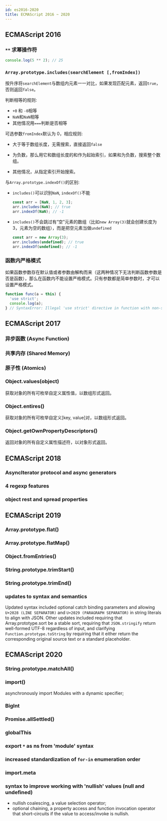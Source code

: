 ```yaml
---
id: es2016-2020
title: ECMAScript 2016 ~ 2020
---
```


## ECMAScript 2016

### `**` 求幂操作符

```javascript
console.log(5 ** 2); // 25
```

### `Array.prototype.includes(searchElement [,fromIndex])`

按升序将`searchElement`与数组内元素一一对比，如果发现匹配元素，返回`true`，否则返回`false`。

判断相等的规则:

- `+0` 和 `-0`相等
- `NaN`和`NaN`相等
- 其他情况用`===`判断是否相等

可选参数`fromIndex`默认为 0，相应规则:

- 大于等于数组长度，无需搜索，直接返回`false`

- 为负数，那么用它和数组长度的和作为起始索引，如果和为负数，搜索整个数组。

- 其他情况，从指定索引开始搜索。

与`Array.prototype.indexOf()`的区别:

- `includes()`可以识别`NaN`, `indexOf()`不能

  ```javascript
  const arr = [NaN, 1, 2, 3];
  arr.includes(NaN); // true
  arr.indexOf(NaN); // -1
  ```

- `includes()`不会跳过有“空”元素的数组（比如`new Array(3)`就会创建长度为 3，元素为空的数组），而是把空元素当做`undefined`

  ```javascript
  const arr = new Array(3);
  arr.includes(undefined); // true
  arr.indexOf(undefined); // -1
  ```

### 函数内严格模式

如果函数参数存在默认值或者参数由解构而来（这两种情况下无法判断函数参数是否是函数），那么在函数内不能设置严格模式。只有参数都是简单参数时，才可以设置严格模式。

```javascript
function func(a = this) {
  'use strict';
  console.log(a);
} // SyntaxError: Illegal 'use strict' directive in function with non-simple parameter list
```

## ECMAScript 2017

### 异步函数 (Async Function)

### 共享内存 (Shared Memory)

### 原子性 (Atomics)

### Object.values(object)

获取对象的所有可枚举自定义属性值，以数组形式返回。

### Object.entires()

获取对象的所有可枚举自定义[key, value]对，以数组形式返回。

### Object.getOwnPropertyDescriptors()

返回对象的所有自定义属性描述符，以对象形式返回。

## ECMAScript 2018

### AsyncIterator protocol and async generators

### 4 regexp features

### object rest and spread properties

## ECMAScript 2019

### Array.prototype.flat()

### Array.prototype.flatMap()

### Object.fromEntries()

### String.prototype.trimStart()

### String.prototype.trimEnd()

### updates to syntax and semantics

Updated syntax included optional catch binding parameters and allowing `U+2028 (LINE SEPARATOR)` and `U+2029 (PARAGRAPH SEPARATOR)` in string literals to align with JSON. Other updates included requiring that Array.prototype.sort be a stable sort, requiring that `JSON.stringify` return well-formed UTF-8 regardless of input, and clarifying `Function.prototype.toString` by requiring that it either return the corresponding original source text or a standard placeholder.

## ECMAScript 2020

### String.prototype.matchAll()

### import()

asynchronously import Modules with a dynamic specifier;

### BigInt

### Promise.allSettled()

### globalThis

### export `*` as ns from 'module' syntax

### increased standardization of `for-in` enumeration order

### import.meta

### syntax to improve working with 'nullish' values (null and undefined)

- nullish coalescing, a value selection operator;
- optional chaining, a property access and function invocation operator that short-circuits if the value to access/invoke is nullish.

